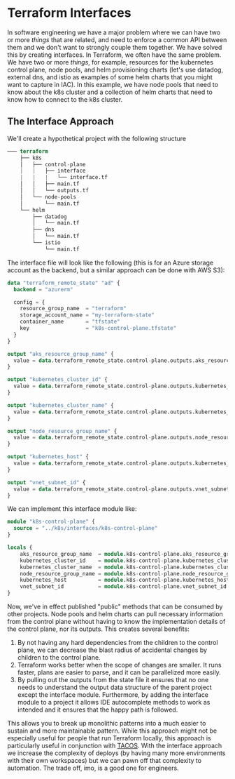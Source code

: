 # Terraform Interfaces
In software engineering we have a major problem where we can have two or more _things_ that are related, and need to 
enforce a common API between them and we don't want to strongly couple them together. We have solved this by creating 
interfaces. In Terraform, we often have the same problem. We have two or more _things_, for example, resources for 
the kubernetes control plane, node pools, and helm provisioning charts (let's use datadog, external dns, and istio as 
examples of some helm charts that you might want to capture in IAC). In this example, we have node pools that need to 
know about the k8s cluster and a collection of helm charts that need to know how to connect to the k8s cluster. 

## The Interface Approach
We'll create a hypothetical project with the following structure

```terraform
─── terraform
    ├── k8s
    │   ├── control-plane
    |   |   ├── interface
    |   |   |   └── interface.tf
    │   │   ├── main.tf
    │   │   └── outputs.tf
    │   └── node-pools
    │       └── main.tf
    └── helm
        ├── datadog
        │   └── main.tf
        ├── dns
        │   └── main.tf
        └── istio
            └── main.tf
```

The interface file will look like the following (this is for an Azure storage account as the backend, but a similar 
approach can be done with AWS S3):

```terraform
data "terraform_remote_state" "ad" {
  backend = "azurerm"

  config = {
    resource_group_name  = "terraform"
    storage_account_name = "my-terraform-state"
    container_name       = "tfstate"
    key                  = "k8s-control-plane.tfstate"
  }
}

output "aks_resource_group_name" {
  value = data.terraform_remote_state.control-plane.outputs.aks_resource_group_name
}

output "kubernetes_cluster_id" {
  value = data.terraform_remote_state.control-plane.outputs.kubernetes_cluster_id
}

output "kubernetes_cluster_name" {
  value = data.terraform_remote_state.control-plane.outputs.kubernetes_cluster_name
}

output "node_resource_group_name" {
  value = data.terraform_remote_state.control-plane.outputs.node_resource_group_name
}

output "kubernetes_host" {
  value = data.terraform_remote_state.control-plane.outputs.kubernetes_host
}

output "vnet_subnet_id" {
  value = data.terraform_remote_state.control-plane.outputs.vnet_subnet_id
}
```

We can implement this interface module like:

```terraform
module "k8s-control-plane" {
  source = "../k8s/interfaces/k8s-control-plane"
}

locals {
    aks_resource_group_name  = module.k8s-control-plane.aks_resource_group_name
    kubernetes_cluster_id    = module.k8s-control-plane.kubernetes_cluster_id
    kubernetes_cluster_name  = module.k8s-control-plane.kubernetes_cluster_name
    node_resource_group_name = module.k8s-control-plane.node_resource_group_name
    kubernetes_host          = module.k8s-control-plane.kubernetes_host
    vnet_subnet_id           = module.k8s-control-plane.vnet_subnet_id
}
```

Now, we've in effect published "public" methods that can be consumed by other projects. Node pools and helm charts can 
pull necessary information from the control plane without having to know the implementation details of the control plane, 
nor its outputs. This creates several benefits:
1) By not having any hard dependencies from the children to the control plane, we can decrease the blast radius of 
    accidental changes by children to the control plane.  
2) Terraform works better when the scope of changes are smaller. It runs faster, plans are easier to parse, and it can 
    be parallelized more easily.
3) By pulling out the outputs from the state file it ensures that no one needs to understand the output data structure 
    of the parent project except the interface module. Furthermore, by adding the interface module to a project it 
    allows IDE autocomplete methods to work as intended and it ensures that the happy path is followed.  

This allows you to break up monolithic patterns into a much easier to sustain and more maintainable pattern. While this 
approach might not be especially useful for people that run Terraform locally, this approach is particularly useful 
in conjunction with [TACOS](https://itnext.io/spice-up-your-infrastructure-as-code-with-tacos-1a9c179e0783). With the 
interface approach we increase the complexity of deploys (by having many more environments with their own workspaces) 
but we can pawn off that complexity to automation. The trade off, imo, is a good one for engineers. 

